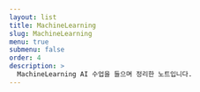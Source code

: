 ```yaml
---
layout: list
title: MachineLearning
slug: MachineLearning
menu: true
submenu: false
order: 4
description: >
  MachineLearning AI 수업을 들으며 정리한 노트입니다.
---
```

